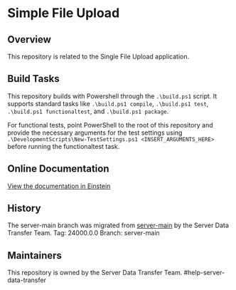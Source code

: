 # Simple File Upload

## Overview

This repository is related to the Single File Upload application.

## Build Tasks

This repository builds with Powershell through the `.\build.ps1` script. 
It supports standard tasks like `.\build.ps1 compile`, `.\build.ps1 test`, `.\build.ps1 functionaltest`, and `.\build.ps1 package`.

For functional tests, point PowerShell to the root of this repository and provide the necessary arguments for the test settings using `.\DevelopmentScripts\New-TestSettings.ps1 <INSERT_ARGUMENTS_HERE>` before running the functionaltest task.

## Online Documentation

[View the documentation in Einstein](https://einstein.kcura.com/display/DV/Single+File+Upload+Application+Considerations)

## History  

The server-main branch was migrated from [server-main](https://git.kcura.com/projects/DTX/repos/kcura.singlefileupload/browse?at=refs%2Fheads%2Fserver-main) by the Server Data Transfer Team.
Tag: 24000.0.0
Branch: server-main

## Maintainers

This repository is owned by the Server Data Transfer Team.
#help-server-data-transfer
